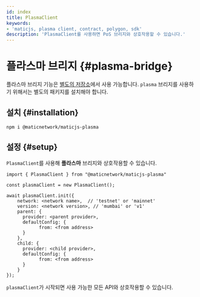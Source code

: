 ```yaml
---
id: index
title: PlasmaClient
keywords:
- 'maticjs, plasma client, contract, polygon, sdk'
description: 'PlasmaClient를 사용하면 PoS 브리지와 상호작용할 수 있습니다.'
---
```


# 플라스마 브리지 {#plasma-bridge}

플라스마 브리지 기능은 [별도의 저장소](https://github.com/maticnetwork/maticjs-plasma)에서 사용 가능합니다. `plasma` 브리지를 사용하기 위해서는 별도의 패키지를 설치해야 합니다.

## 설치 {#installation}

```
npm i @maticnetwork/maticjs-plasma
```

## 설정 {#setup}

`PlasmaClient`를 사용해 **플라스마** 브리지와 상호작용할 수 있습니다.

```
import { PlasmaClient } from "@maticnetwork/maticjs-plasma"

const plasmaClient = new PlasmaClient();

await plasmaClient.init({
    network: <network name>,  // 'testnet' or 'mainnet'
    version: <network version>, // 'mumbai' or 'v1'
    parent: {
      provider: <parent provider>,
      defaultConfig: {
            from: <from address>
      }
    },
    child: {
      provider: <child provider>,
      defaultConfig: {
            from: <from address>
      }
    }
});

```

`plasmaClient`가 시작되면 사용 가능한 모든 API와 상호작용할 수 있습니다.

